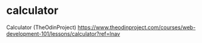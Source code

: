 # calculator
Calculator (TheOdinProject) https://www.theodinproject.com/courses/web-development-101/lessons/calculator?ref=lnav
